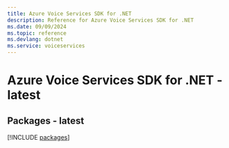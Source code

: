 ```yaml
---
title: Azure Voice Services SDK for .NET
description: Reference for Azure Voice Services SDK for .NET
ms.date: 09/09/2024
ms.topic: reference
ms.devlang: dotnet
ms.service: voiceservices
---
```

# Azure Voice Services SDK for .NET - latest
## Packages - latest
[!INCLUDE [packages](voice-services-index.md)]